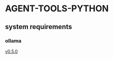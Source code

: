 # AGENT-TOOLS-PYTHON

## system requirements

### ollama

[v0.5.0](https://github.com/ollama/ollama/issues/8170#issuecomment-2556441969)
